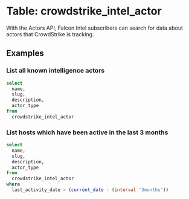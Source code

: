 # Table: crowdstrike_intel_actor

With the Actors API, Falcon Intel subscribers can search for data about actors that CrowdStrike is tracking.

## Examples

### List all known intelligence actors

```sql
select
  name,
  slug,
  description,
  actor_type
from
  crowdstrike_intel_actor
```

### List hosts which have been active in the last 3 months

```sql
select
  name,
  slug,
  description,
  actor_type
from
  crowdstrike_intel_actor
where
  last_activity_date > (current_date - (interval '3months'))
```
